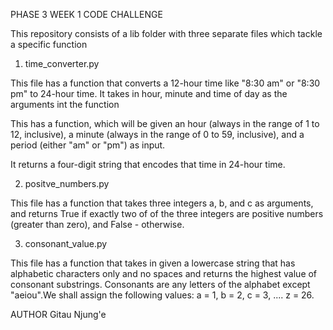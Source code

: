 PHASE 3 WEEK 1 CODE CHALLENGE

This repository consists of a lib folder with three separate files which tackle a specific function 
1. time_converter.py

This file has a function that converts a 12-hour time like "8:30 am" or "8:30 pm" to 24-hour time. It takes in hour, minute and time of day as the arguments int the function

This has a function, which will be given an hour (always in the range of 1 to 12, inclusive), a minute (always in the range of 0 to 59, inclusive), and a period (either "am" or "pm") as input.

It returns a four-digit string that encodes that time in 24-hour time.

2. positve_numbers.py

This file has a function that takes three integers a, b, and c as arguments, and returns True if exactly two of of the three integers are positive numbers (greater than zero), and False - otherwise.

3. consonant_value.py

This file has a function that takes in given a lowercase string that has alphabetic characters only and no spaces and returns the highest value of consonant substrings. Consonants are any letters of the alphabet except "aeiou".We shall assign the following values: a = 1, b = 2, c = 3, .... z = 26.


AUTHOR
Gitau Njung'e

